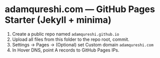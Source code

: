 # adamqureshi.com — GitHub Pages Starter (Jekyll + minima)

1) Create a public repo named `adamqureshi.github.io`
2) Upload all files from this folder to the repo root, commit.
3) Settings → Pages → (Optional) set Custom domain `adamqureshi.com`
4) In Hover DNS, point A records to GitHub Pages IPs.
